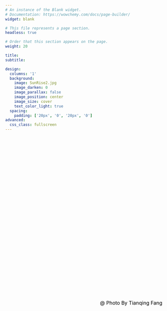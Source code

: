 ```yaml
---
# An instance of the Blank widget.
# Documentation: https://wowchemy.com/docs/page-builder/
widget: blank

# This file represents a page section.
headless: true

# Order that this section appears on the page.
weight: 20

title:
subtitle:

design:
  columns: '1'
  background:
    image: SunRise2.jpg
    image_darken: 0
    image_parallax: false
    image_position: center
    image_size: cover
    text_color_light: true
  spacing:
    padding: ['20px', '0', '20px', '0']
advanced:
  css_class: fullscreen
---
```

 </br> </br> </br> </br> </br> </br> </br> </br> </br> </br> </br> </br> </br> </br> </br> </br> </br> </br> </br> </br> </br> </br> </br> </br> </br></br></br></br></br></br>
<font size=3 color=black><p align="right">@ Photo By Tianqing Fang</p></font>
